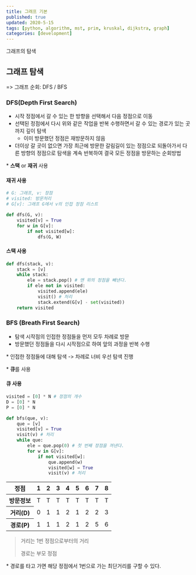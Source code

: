 ```yaml
---
title: 그래프 기본
published: true
updated: 2020-5-15
tags: [python, algorithm, mst, prim, kruskal, dijkstra, graph]
categories: [development]
---
```


그래프의 탐색



## 그래프 탐색

=> 그래프 순회: DFS / BFS



### DFS(Depth First Search)

- 시작 정점에서 갈 수 있는 한 방향을 선택해서 다음 정점으로 이동
- 선택된 정점에서 다시 위와 같은 작업을 반복 수행하면서 갈 수 있는 경로가 있는 곳까지 깊이 탐색
  - 이미 방문했던 정점은 재방문하지 않음
- 더이상 갈 곳이 없으면 가장 최근에 방문한 갈림길이 있는 정점으로 되돌아가서 다른 방향의 정점으로 탐색을 계속 반복하여 결국 모든 정점을 방문하는 순회방법

\* **스택** or **재귀** 사용



#### 재귀 사용

```python
# G: 그래프, v: 정점
# visited: 방문처리
# G[v]: 그래프 G에서 v의 인접 정점 리스트

def dfs(G, v):
    visited[v] = True
    for w in G[v]:
        if not visited[w]:
            dfs(G, W)
```



#### 스택 사용

```python
def dfs(stack, v):
    stack = [v]
    while stack:
        ele = stack.pop() # 맨 위의 정점을 빼낸다.
        if ele not in visited:
            visited.append(ele)
            visit() # 처리
            stack.extend(G[v] - set(visited))
    return visited
```





### BFS (Breath First Search)

- 탐색 시작점의 인접한 정점들을 먼저 모두 차례로 방문
- 방문했던 정점들을 다시 시작점으로 하여 앞의 과정을 반복 수행

\* 인접한 정점들에 대해 탐색 -> 차례로 너비 우선 탐색 진행

\* **큐**를 사용

#### 큐 사용

```python
visited = [0] * N # 정점의 개수
D = [0] * N
P = [0] * N

def bfs(que, v):
    que = [v]
    visited[v] = True
    visit(v) # 처리
    while que:
        ele = que.pop(0) # 첫 번째 정점을 꺼낸다.
        for w in G[v]:
            if not visited[w]:
                que.append(w)
                visited[w] = True
                visit(v) # 처리
```

<table>
    <thead>
        <tr>
    		<th>정점</th>
            <th>1</th>
            <th>2</th>
            <th>3</th>
            <th>4</th>
            <th>5</th>
            <th>6</th>
            <th>7</th>
            <th>8</th>
        </tr>
    </thead>
	<tbody>
        <tr>
            <th>방문정보</th>
            <td>T</td><td>T</td><td>T</td><td>T</td>
            <td>T</td><td>T</td><td>T</td><td>T</td>
        </tr>
        <tr>
            <th>거리(D)</th>
            <td>0</td><td>1</td><td>1</td><td>2</td>
            <td>1</td><td>2</td><td>2</td><td>3</td>
        </tr>
        <tr>
            <th>경로(P)</th>
            <td>1</td><td>1</td><td>1</td><td>2</td>
            <td>1</td><td>2</td><td>5</td><td>6</td>
        </tr>
	</tbody>
</table>

> 거리는 1번 정점으로부터의 거리
>
> 경로는 부모 정점

\* 경로를 타고 가면 해당 정점에서 1번으로 가는 최단거리를 구할 수 있다.


